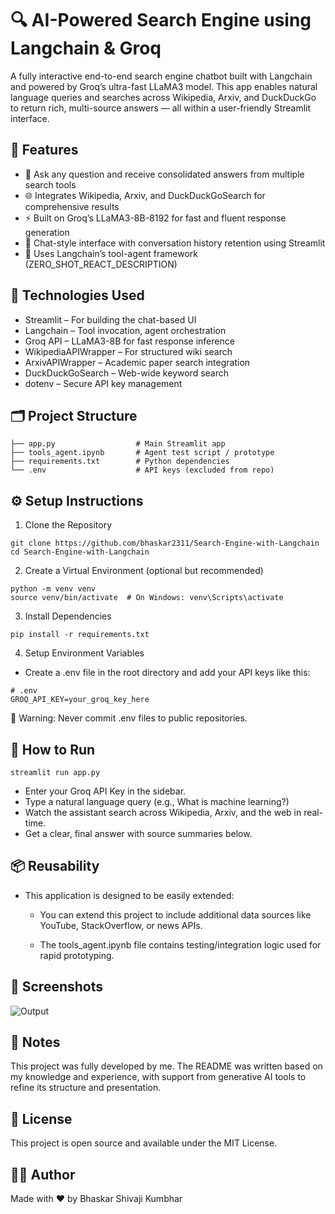 # 🔍 AI-Powered Search Engine using Langchain & Groq

A fully interactive end-to-end search engine chatbot built with Langchain and powered by Groq’s ultra-fast LLaMA3 model. This app enables natural language queries and searches across Wikipedia, Arxiv, and DuckDuckGo to return rich, multi-source answers — all within a user-friendly Streamlit interface.

## 📌 Features
* 🧠 Ask any question and receive consolidated answers from multiple search tools
* 🌐 Integrates Wikipedia, Arxiv, and DuckDuckGoSearch for comprehensive results
* ⚡ Built on Groq’s LLaMA3-8B-8192 for fast and fluent response generation
* 💬 Chat-style interface with conversation history retention using Streamlit
* 🔧 Uses Langchain’s tool-agent framework (ZERO_SHOT_REACT_DESCRIPTION)

## 🧠 Technologies Used
* Streamlit – For building the chat-based UI
* Langchain – Tool invocation, agent orchestration
* Groq API – LLaMA3-8B for fast response inference
* WikipediaAPIWrapper – For structured wiki search
* ArxivAPIWrapper – Academic paper search integration
* DuckDuckGoSearch – Web-wide keyword search
* dotenv – Secure API key management

## 🗂 Project Structure
```
├── app.py                  # Main Streamlit app
├── tools_agent.ipynb       # Agent test script / prototype
├── requirements.txt        # Python dependencies
└── .env                    # API keys (excluded from repo)
```

## ⚙️ Setup Instructions
1. Clone the Repository
```
git clone https://github.com/bhaskar2311/Search-Engine-with-Langchain
cd Search-Engine-with-Langchain
```
2. Create a Virtual Environment (optional but recommended)
```
python -m venv venv
source venv/bin/activate  # On Windows: venv\Scripts\activate
```
3. Install Dependencies
```
pip install -r requirements.txt
```
4. Setup Environment Variables
  * Create a .env file in the root directory and add your API keys like this:
```
# .env
GROQ_API_KEY=your_groq_key_here
```
🚨 Warning: Never commit .env files to public repositories.

## 🚀 How to Run
```
streamlit run app.py
```
* Enter your Groq API Key in the sidebar.
* Type a natural language query (e.g., What is machine learning?)
* Watch the assistant search across Wikipedia, Arxiv, and the web in real-time.
* Get a clear, final answer with source summaries below.

## 📦 Reusability
* This application is designed to be easily extended:

  - You can extend this project to include additional data sources like YouTube, StackOverflow, or news APIs.

  - The tools_agent.ipynb file contains testing/integration logic used for rapid prototyping.

 ## 📸 Screenshots
 ![Output](https://github.com/user-attachments/assets/54c93efd-1c1f-4b18-99b5-bdb4a5a9aef2)

 ## 📝 Notes
This project was fully developed by me. The README was written based on my knowledge and experience, with support from generative AI tools to refine its structure and presentation.

## 📄 License
This project is open source and available under the MIT License.

## 🙋‍♂️ Author
Made with ❤️ by Bhaskar Shivaji Kumbhar
